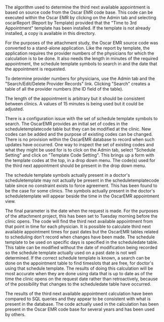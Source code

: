 The algorithm used to determine the third next available appointment is based on source code from the Oscar EMR code base.  This code can be executed within the Oscar EMR by clicking on the Admin tab and selecting oscarReport (Report by Template) provided that the "Time to 3rd Appointment" template has been installed.  If the template is not already installed, a copy is available in this directory. 

For the purposes of the attachment study, the Oscar EMR source code was converted to a stand-alone application.  Like the report by template, the application requires the provider numbers of the physicians for which the calculation is to be done.  It also needs the length in minutes of the required appointment, the schedule template symbols to search in and the date that the appointment is requested.

To determine provider numbers for physicians, use the Admin tab and the "Search/Edit/Delete Provider Records" link.  Clicking "Search" creates a table of all the provider numbers (the ID field of the table).

The length of the appointment is arbitrary but it should be consistent between clinics.  A values of 15 minutes is being used but it could be adjusted.

There is a configuration issue with the set of schedule template symbols to search.  The OscarEMR provides an initial set of codes in the scheduletemplatecode table but they can be modified at the clinic.  New codes can be added and the purpose of existing codes can be changed.  There is no provision within the OscarEMR database to record when such updates have occurred. One way to inspect the set of existing codes and what they might be used for is to click on the Admin tab, select "Schedule Setting" and click on "Template Code Setting".  This brings up a form with the template codes at the top, in a drop down menu.  The code(s) used for the third next appointment should be present in the drop down menu. 

The schedule template symbols actually present in a doctor's scheduletemplate may not actually be present in the scheduletemplatecode table since no constraint exists to force agreement.  This has been found to be the case for some clinics.  The symbols actually present in the doctor's scheduletemplate will appear beside the time in the OscarEMR appointment view.

The final parameter is the date when the request is made.  For the purposes of the attachment project, this has been set to Tuesday morning before the clinic opens.  The code will find the third next available appointment from that point in time for each physician.  It is possible to calculate third next available appointment times for past dates but the OscarEMR tables related to scheduling don't record when changes have been made.  The schedule template to be used on specific days is specified in the scheduledate table.  This table can be modified without the date of modification being recorded so the schedule template actually used on a past date is not well determined.  If the correct schedule template is known, a search can be done on the appointment table to find timeslots that are free, for doctor's using that schedule template.   The results of doing this calculation will be most accurate when they are done using data that is up to date as of the time the clinic opens on the request date rather than retroactively, because of the possibility that changes to the scheduledate table have occurred.

The results of the third next available appointment calculation have been compared to SQL queries and they appear to be consistent with what is present in the database.  The code actually used in the calculation has been present in the Oscar EMR code base for several years and has been used by others.


